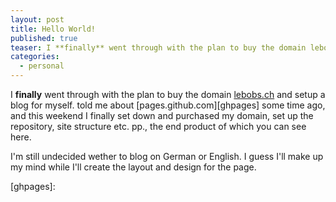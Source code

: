 ```yaml
---
layout: post
title: Hello World!
published: true
teaser: I **finally** went through with the plan to buy the domain lebobs.ch and setup a blog for myself. [Markus](http://nuclearsquid.com/ "Blog of Markus Prinz") told me about [github pages](http://pages.github.com/ "Github Pages Readme") some time ago, and this weekend I finally set down and purchased my domain, set up the repository, site structure etc. pp., the end product of which you can see here.
categories:
  - personal
---
```

I **finally** went through with the plan to buy the domain [lebobs.ch][lebobsch] and setup a blog for myself. [][Markus] told me about [pages.github.com][ghpages] some time ago, and this weekend I finally set down and purchased my domain, set up the repository, site structure etc. pp., the end product of which you can see here.

I'm still undecided wether to blog on German or English. I guess I'll make up my mind while I'll create the layout and design for the page.

[Markus]: http://nuclearsquid.com/ "Blog of Markus Prinz"
[lebobsch]: http://lebobs.ch/ "My blog, the very page you are on"
[ghpages]: 